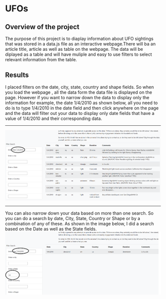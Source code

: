 # UFOs
## Overview of the project
The purpose of this project is to diaplay information about UFO sightings that was stored in a data.js file as an interactive webpage.There will ba an article title, article as well as table on the webpage. The data will be diplayed as a table and will have muliple and easy to use filters to select relevant information from the table.
##  Results
I placed filters on the date, city, state, country and shape fields. So when you load the webpage , all the data form the data file is displayed on the page. However if you  want to narrow down the data to display only the information for example, the date 1/4/2010 as shown below, all you need to do is to type 1/4/2010 in the date field and then click anywhere on the page and the data will filter out your data to display only date fields that have a value of 1/4/2010 and their corresponding data.

---
![Search based on Date field](https://github.com/Elewekeadanma/UFOs/blob/main/images/DateFilter.png)

---
You can also narrow down your data based on more than one search. So you can do a search by date, City, State, Country or Shape or by a combination of any of these.
As shown in the image below, I did a search based on the Date as well as the State fields. 
![Search based on the Date and State fields](https://github.com/Elewekeadanma/UFOs/blob/main/images/DateStateFilter.png)

